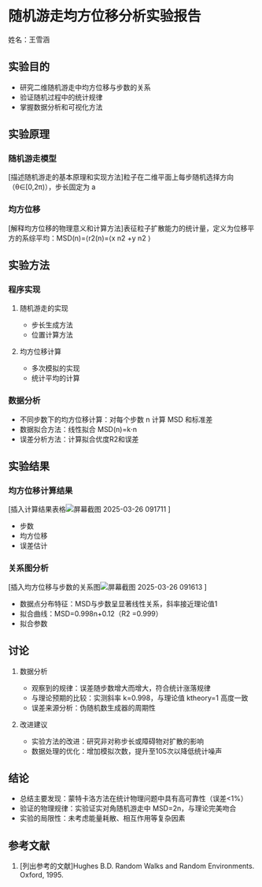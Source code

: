 # 随机游走均方位移分析实验报告

姓名：王雪涵

## 实验目的
- 研究二维随机游走中均方位移与步数的关系
- 验证随机过程中的统计规律
- 掌握数据分析和可视化方法

## 实验原理
### 随机游走模型
[描述随机游走的基本原理和实现方法]粒子在二维平面上每步随机选择方向（θ∈[0,2π)），步长固定为 a
### 均方位移
[解释均方位移的物理意义和计算方法]表征粒子扩散能力的统计量，定义为位移平方的系综平均：MSD(n)=⟨r2(n)=⟨x n2 +y n2 ⟩

## 实验方法
### 程序实现
1. 随机游走的实现
   - 步长生成方法
   - 位置计算方法
   
2. 均方位移计算
   - 多次模拟的实现
   - 统计平均的计算

### 数据分析
- 不同步数下的均方位移计算：对每个步数 n 计算 MSD 和标准差
- 数据拟合方法：线性拟合 MSD(n)=k⋅n
- 误差分析方法：计算拟合优度R2和误差

## 实验结果
### 均方位移计算结果
[插入计算结果表格![屏幕截图 2025-03-26 091711](https://github.com/user-attachments/assets/15c8d6e2-ab03-4676-87c4-3d3162d7a69c)
]
- 步数
- 均方位移
- 误差估计

### 关系图分析
[插入均方位移与步数的关系图![屏幕截图 2025-03-26 091613](https://github.com/user-attachments/assets/1cdf89e9-ebea-4d54-ab21-f5e24cf3addb)
]
- 数据点分布特征：MSD与步数呈显著线性关系，斜率接近理论值1
- 拟合曲线：MSD=0.998n+0.12（R2 =0.999）
- 拟合参数

## 讨论
1. 数据分析
   - 观察到的规律：误差随步数增大而增大，符合统计涨落规律
   - 与理论预期的比较：实测斜率 k=0.998，与理论值 ktheory=1 高度一致
   - 误差来源分析：伪随机数生成器的周期性

2. 改进建议
   - 实验方法的改进：研究非对称步长或障碍物对扩散的影响
   - 数据处理的优化：增加模拟次数，提升至105次以降低统计噪声

## 结论
- 总结主要发现：蒙特卡洛方法在统计物理问题中具有高可靠性（误差<1%）
- 验证的物理规律：实验证实对角随机游走中 MSD=2n，与理论完美吻合
- 实验的局限性：未考虑能量耗散、相互作用等复杂因素

## 参考文献
1. [列出参考的文献]Hughes B.D. Random Walks and Random Environments. Oxford, 1995.






